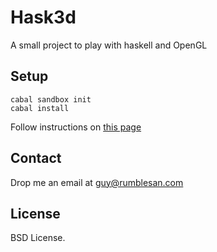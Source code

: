 # Hask3d

A small project to play with haskell and OpenGL


## Setup

    cabal sandbox init
    cabal install

Follow instructions on [this page](https://gist.github.com/cartazio/7131371)

## Contact

Drop me an email at guy@rumblesan.com


## License

BSD License.


